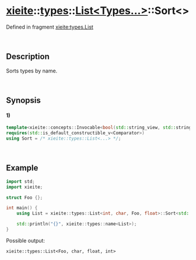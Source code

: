 # [xieite](../../../../../xieite.md)\:\:[types](../../../../../types.md)\:\:[List<Types...>](../../../list.md)\:\:Sort\<\>
Defined in fragment [xieite:types.List](../../../../../../src/types/list.cpp)

&nbsp;

## Description
Sorts types by name.

&nbsp;

## Synopsis
#### 1)
```cpp
template<xieite::concepts::Invocable<bool(std::string_view, std::string_view)> Comparator>
requires(std::is_default_constructible_v<Comparator>)
using Sort = /* xieite::types::List<...> */;
```

&nbsp;

## Example
```cpp
import std;
import xieite;

struct Foo {};

int main() {
    using List = xieite::types::List<int, char, Foo, float>::Sort<std::ranges::less>;

    std::println("{}", xieite::types::name<List>);
}
```
Possible output:
```
xieite::types::List<Foo, char, float, int>
```
